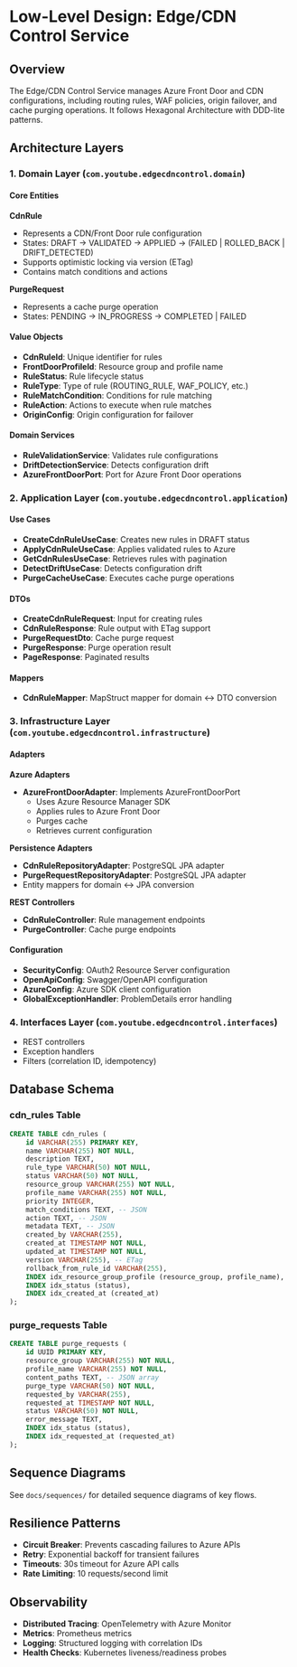 # Low-Level Design: Edge/CDN Control Service

## Overview

The Edge/CDN Control Service manages Azure Front Door and CDN configurations, including routing rules, WAF policies, origin failover, and cache purging operations. It follows Hexagonal Architecture with DDD-lite patterns.

## Architecture Layers

### 1. Domain Layer (`com.youtube.edgecdncontrol.domain`)

#### Core Entities

**CdnRule**
- Represents a CDN/Front Door rule configuration
- States: DRAFT → VALIDATED → APPLIED → (FAILED | ROLLED_BACK | DRIFT_DETECTED)
- Supports optimistic locking via version (ETag)
- Contains match conditions and actions

**PurgeRequest**
- Represents a cache purge operation
- States: PENDING → IN_PROGRESS → COMPLETED | FAILED

#### Value Objects

- **CdnRuleId**: Unique identifier for rules
- **FrontDoorProfileId**: Resource group and profile name
- **RuleStatus**: Rule lifecycle status
- **RuleType**: Type of rule (ROUTING_RULE, WAF_POLICY, etc.)
- **RuleMatchCondition**: Conditions for rule matching
- **RuleAction**: Actions to execute when rule matches
- **OriginConfig**: Origin configuration for failover

#### Domain Services

- **RuleValidationService**: Validates rule configurations
- **DriftDetectionService**: Detects configuration drift
- **AzureFrontDoorPort**: Port for Azure Front Door operations

### 2. Application Layer (`com.youtube.edgecdncontrol.application`)

#### Use Cases

- **CreateCdnRuleUseCase**: Creates new rules in DRAFT status
- **ApplyCdnRuleUseCase**: Applies validated rules to Azure
- **GetCdnRulesUseCase**: Retrieves rules with pagination
- **DetectDriftUseCase**: Detects configuration drift
- **PurgeCacheUseCase**: Executes cache purge operations

#### DTOs

- **CreateCdnRuleRequest**: Input for creating rules
- **CdnRuleResponse**: Rule output with ETag support
- **PurgeRequestDto**: Cache purge request
- **PurgeResponse**: Purge operation result
- **PageResponse**: Paginated results

#### Mappers

- **CdnRuleMapper**: MapStruct mapper for domain ↔ DTO conversion

### 3. Infrastructure Layer (`com.youtube.edgecdncontrol.infrastructure`)

#### Adapters

**Azure Adapters**
- **AzureFrontDoorAdapter**: Implements AzureFrontDoorPort
  - Uses Azure Resource Manager SDK
  - Applies rules to Azure Front Door
  - Purges cache
  - Retrieves current configuration

**Persistence Adapters**
- **CdnRuleRepositoryAdapter**: PostgreSQL JPA adapter
- **PurgeRequestRepositoryAdapter**: PostgreSQL JPA adapter
- Entity mappers for domain ↔ JPA conversion

**REST Controllers**
- **CdnRuleController**: Rule management endpoints
- **PurgeController**: Cache purge endpoints

#### Configuration

- **SecurityConfig**: OAuth2 Resource Server configuration
- **OpenApiConfig**: Swagger/OpenAPI configuration
- **AzureConfig**: Azure SDK client configuration
- **GlobalExceptionHandler**: ProblemDetails error handling

### 4. Interfaces Layer (`com.youtube.edgecdncontrol.interfaces`)

- REST controllers
- Exception handlers
- Filters (correlation ID, idempotency)

## Database Schema

### cdn_rules Table

```sql
CREATE TABLE cdn_rules (
    id VARCHAR(255) PRIMARY KEY,
    name VARCHAR(255) NOT NULL,
    description TEXT,
    rule_type VARCHAR(50) NOT NULL,
    status VARCHAR(50) NOT NULL,
    resource_group VARCHAR(255) NOT NULL,
    profile_name VARCHAR(255) NOT NULL,
    priority INTEGER,
    match_conditions TEXT, -- JSON
    action TEXT, -- JSON
    metadata TEXT, -- JSON
    created_by VARCHAR(255),
    created_at TIMESTAMP NOT NULL,
    updated_at TIMESTAMP NOT NULL,
    version VARCHAR(255), -- ETag
    rollback_from_rule_id VARCHAR(255),
    INDEX idx_resource_group_profile (resource_group, profile_name),
    INDEX idx_status (status),
    INDEX idx_created_at (created_at)
);
```

### purge_requests Table

```sql
CREATE TABLE purge_requests (
    id UUID PRIMARY KEY,
    resource_group VARCHAR(255) NOT NULL,
    profile_name VARCHAR(255) NOT NULL,
    content_paths TEXT, -- JSON array
    purge_type VARCHAR(50) NOT NULL,
    requested_by VARCHAR(255),
    requested_at TIMESTAMP NOT NULL,
    status VARCHAR(50) NOT NULL,
    error_message TEXT,
    INDEX idx_status (status),
    INDEX idx_requested_at (requested_at)
);
```

## Sequence Diagrams

See `docs/sequences/` for detailed sequence diagrams of key flows.

## Resilience Patterns

- **Circuit Breaker**: Prevents cascading failures to Azure APIs
- **Retry**: Exponential backoff for transient failures
- **Timeouts**: 30s timeout for Azure API calls
- **Rate Limiting**: 10 requests/second limit

## Observability

- **Distributed Tracing**: OpenTelemetry with Azure Monitor
- **Metrics**: Prometheus metrics
- **Logging**: Structured logging with correlation IDs
- **Health Checks**: Kubernetes liveness/readiness probes

